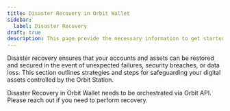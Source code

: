 ```yaml
---
title: Disaster Recovery in Orbit Wallet
sidebar:
  label: Disaster Recovery
draft: true
description: This page provide the necessary information to get started with Orbit.
---
```


Disaster recovery ensures that your accounts and assets can be restored and secured in the event of unexpected failures, security breaches, or data loss. This section outlines strategies and steps for safeguarding your digital assets controlled by the Orbit Station.

Disaster Recovery in Orbit Wallet needs to be orchestrated via Orbit API. Please reach out if you need to perform recovery.
